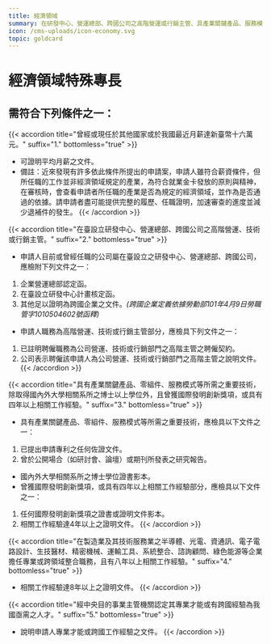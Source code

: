 ```yaml
---
title: 經濟領域
summary: 在研發中心、營運總部、跨國公司之高階營運或行銷主管、具產業關鍵產品、服務模式等所需之重要技術、在半導體、光電、資通訊等企業擔任專業或跨領域整合職務等。
icon: /cms-uploads/icon-economy.svg
topic: goldcard
---
```

# 經濟領域特殊專長

## 需符合下列條件**之一**：

{{< accordion title="曾經或現任於其他國家或於我國最近月薪達新臺幣十六萬元。" suffix="1." bottomless="true" >}}

* 可證明平均月薪之文件。
* 備註：近來發現有許多依此條件所提出的申請案，申請人雖符合薪資條件，但所任職的工作並非經濟領域規定的產業，為符合就業金卡發放的原則與精神，在審核時，會查看申請者所任職的產業是否為規定的經濟領域，並作為是否通過的依據。請申請者盡可能提供完整的履歷、任職證明，加速審查的進度並減少退補件的發生。
{{< /accordion >}}

{{< accordion title="在臺設立研發中心、營運總部、跨國公司之高階營運、技術或行銷主管。" suffix="2." bottomless="true" >}}

* 申請人目前或曾經任職的公司屬在臺設立之研發中心、營運總部、跨國公司，應檢附下列文件之一：

1. 企業營運總部認定函。
2. 在臺設立研發中心計畫核定函。
3. 其他足以證明為跨國企業之文件。*(跨國企業定義依據勞動部101年4月9日勞職管字1010504602號函釋)*

* 申請人職務為高階營運、技術或行銷主管部分，應檢具下列文件之一：

1. 已註明聘僱職務為公司營運、技術或行銷部門之高階主管之聘僱契約。
2. 公司表示聘僱該申請人為公司營運、技術或行銷部門之高階主管之說明文件。
{{< /accordion >}}

{{< accordion title="具有產業關鍵產品、零組件、服務模式等所需之重要技術，除取得國內外大學相關系所之博士以上學位外，且曾獲國際發明創新獎項，或具有四年以上相關工作經驗。" suffix="3." bottomless="true" >}}

* 具有產業關鍵產品、零組件、服務模式等所需之重要技術，應檢具以下文件之一：

1. 已提出申請專利之任何佐證文件。
2. 曾於公開場合（如研討會、論壇）或期刊所發表之研究報告。

* 國內外大學相關系所之博士學位證書影本。
* 曾獲國際發明創新獎項，或具有四年以上相關工作經驗部分，應檢具以下文件之一：

1. 任何國際發明創新獎項之證書或證明文件影本。
2. 相關工作經驗達4年以上之證明文件。
{{< /accordion >}}

{{< accordion title="在製造業及其技術服務業之半導體、光電、資通訊、電子電路設計、生技醫材、精密機械、運輸工具、系統整合、諮詢顧問、綠色能源等企業擔任專業或跨領域整合職務，且有八年以上相關工作經驗。" suffix="4." bottomless="true" >}}

* 相關工作經驗達8年以上之證明文件。
{{< /accordion >}}

{{< accordion title="經中央目的事業主管機關認定其專業才能或有跨國經驗為我國亟需之人才。" suffix="5." bottomless="true" >}}

* 說明申請人專業才能或跨國工作經驗之文件。
{{< /accordion >}}